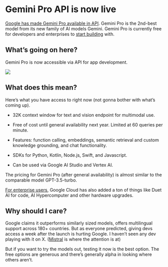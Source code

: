 # Gemini Pro API is now live

[Google has made Gemini Pro available in API](https://blog.google/technology/ai/gemini-api-developers-cloud/?utm_source=bensbites\&utm_medium=referral\&utm_campaign=gemini-pro-api-is-now-live). Gemini Pro is the 2nd-best model from its new family of AI models Gemini. Gemini Pro is currently free for developers and enterprises to [start building](https://ai.google.dev?utm_source=bensbites\&utm_medium=referral\&utm_campaign=gemini-pro-api-is-now-live) with.

## What’s going on here?

Gemini Pro is now accessible via API for app development.

![](https://media.beehiiv.com/cdn-cgi/image/fit=scale-down,format=auto,onerror=redirect,quality=80/uploads/asset/file/24008cd9-a0bc-434e-a016-0d8778a01908/image.png?t=1702558450)

## What does this mean?

Here’s what you have access to right now (not gonna bother with what’s coming up).

- 32K context window for text and vision endpoint for multimodal use.

- Free of cost until general availability next year. Limited at 60 queries per minute.

- Features: function calling, embeddings, semantic retrieval and custom knowledge grounding, and chat functionality.

- SDKs for Python, Kotlin, Node.js, Swift, and Javascript.

- Can be used via Google AI Studio and Vertex AI.

The pricing for Gemini Pro (after general availability) is almost similar to the comparable model GPT-3.5-turbo.

[For enterprise users](https://cloud.google.com/blog/products/ai-machine-learning/bringing-gemini-to-organizations-everywhere?utm_source=bensbites\&utm_medium=referral\&utm_campaign=gemini-pro-api-is-now-live), Google Cloud has also added a ton of things like Duet AI for code, AI Hypercomputer and other hardware upgrades.

## Why should I care?

Google claims it outperforms similarly sized models, offers multilingual support across 180+ countries. But as everyone predicted, giving devs access a week after the launch is hurting Google. I haven’t seen any dev playing with it on X. ([Mistral](https://bensbites.beehiiv.com/p/mistral-ai-openai-competitor-rocketed-2bn-12-months) is where the attention is at)

But if you want to try the models out, testing it now is the best option. The free options are generous and there’s generally alpha in looking where others aren’t.
